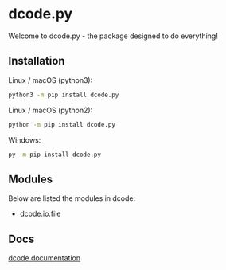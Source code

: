 # dcode.py

Welcome to dcode.py - the package designed to do everything!

## Installation

Linux / macOS (python3):

``` zsh
python3 -m pip install dcode.py
```

Linux  / macOS (python2):

``` zsh
python -m pip install dcode.py
```

Windows:

``` zsh
py -m pip install dcode.py
```

## Modules

Below are listed the modules in dcode:

* dcode.io.file

## Docs

[dcode documentation](https://github.com/dylanopen/dcode.py/blob/main/docs.md)
